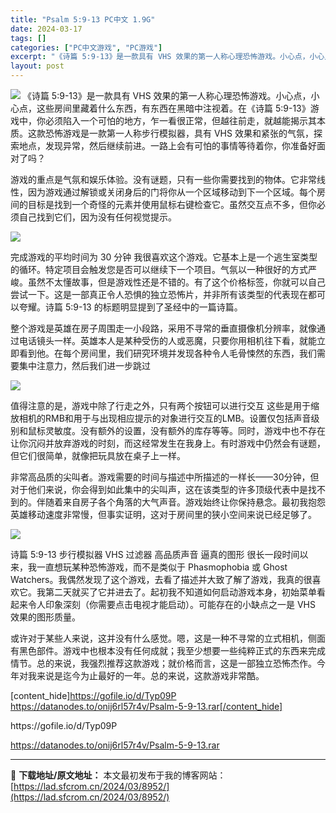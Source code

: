 ```yaml
---
title: "Psalm 5:9-13 PC中文 1.9G"
date: 2024-03-17
tags: []
categories: ["PC中文游戏", "PC游戏"]
excerpt: "《诗篇 5:9-13》是一款具有 VHS 效果的第一人称心理恐怖游戏。小心点，小心点，这些房间里藏着什么东西，有东西在黑暗中注视着。在《诗篇 5:9-13》游戏中，你必须陷入一个可怕的地方，乍一看很正常，但越往前走，就越能揭示其本质。这款恐怖游戏是一款第一人称步行模拟器，具有 VHS 效果和紧张的气&hellip;"
layout: post
---
```


<img class="aligncenter" src="https://cdn.cloudflare.steamstatic.com/steam/apps/1837220/header.jpg?t=1710319899" />
《诗篇 5:9-13》是一款具有 VHS 效果的第一人称心理恐怖游戏。小心点，小心点，这些房间里藏着什么东西，有东西在黑暗中注视着。在《诗篇 5:9-13》游戏中，你必须陷入一个可怕的地方，乍一看很正常，但越往前走，就越能揭示其本质。这款恐怖游戏是一款第一人称步行模拟器，具有 VHS 效果和紧张的气氛，探索地点，发现异常，然后继续前进。一路上会有可怕的事情等待着你，你准备好面对了吗？

游戏的重点是气氛和娱乐体验。没有谜题，只有一些你需要找到的物体。它非常线性，因为游戏通过解锁或关闭身后的门将你从一个区域移动到下一个区域。每个房间的目标是找到一个奇怪的元素并使用鼠标右键检查它。虽然交互点不多，但你必须自己找到它们，因为没有任何视觉提示。

<img src="https://cdn.cloudflare.steamstatic.com/steam/apps/1837220/ss_690151b616b9301a33af8016335398776b479892.1920x1080.jpg?t=1710319899" />

完成游戏的平均时间为 30 分钟
我很喜欢这个游戏。它基本上是一个逃生室类型的循环。特定项目会触发您是否可以继续下一个项目。气氛以一种很好的方式严峻。虽然不太懂故事，但是游戏性还是不错的。有了这个价格标签，你就可以自己尝试一下。这是一部真正令人恐惧的独立恐怖片，并非所有该类型的代表现在都可以夸耀。诗篇 5:9-13 的标题明显提到了圣经中的一篇诗篇。

整个游戏是英雄在房子周围走一小段路，采用不寻常的垂直摄像机分辨率，就像通过电话镜头一样。英雄本人是某种受伤的人或恶魔，只要你用相机往下看，就能立即看到他。在每个房间里，我们研究环境并发现各种令人毛骨悚然的东西，我们需要集中注意力，然后我们进一步跳过

<img src="https://cdn.cloudflare.steamstatic.com/steam/apps/1837220/ss_6fff8839a1b6314a14bf3d44f2630156bc63d5fc.1920x1080.jpg?t=1710319899" />

值得注意的是，游戏中除了行走之外，只有两个按钮可以进行交互
这些是用于缩放相机的RMB和用于与出现相应提示的对象进行交互的LMB。设置仅包括声音级别和鼠标灵敏度。没有额外的设置，没有额外的库存等等。同时，游戏中也不存在让你沉闷并放弃游戏的时刻，而这经常发生在我身上。有时游戏中仍然会有谜题，但它们很简单，就像把玩具放在桌子上一样。

非常高品质的尖叫者。游戏需要的时间与描述中所描述的一样长——30分钟，但对于他们来说，你会得到如此集中的尖叫声，这在该类型的许多顶级代表中是找不到的。伴随着来自房子各个角落的大气声音。游戏始终让你保持悬念。最初我抱怨英雄移动速度非常慢，但事实证明，这对于房间里的狭小空间来说已经足够了。

<img src="https://cdn.cloudflare.steamstatic.com/steam/apps/1837220/ss_776bd2bde7149d8b77c6ad5e894b7343488a8701.1920x1080.jpg?t=1710319899" />

诗篇 5:9-13 步行模拟器
VHS 过滤器 高品质声音 逼真的图形 很长一段时间以来，我一直想玩某种恐怖游戏，而不是类似于 Phasmophobia 或 Ghost Watchers。我偶然发现了这个游戏，去看了描述并大致了解了游戏，我真的很喜欢它。我第二天就买了它并进去了。起初我不知道如何启动游戏本身，初始菜单看起来令人印象深刻（你需要点击电视才能启动）。可能存在的小缺点之一是 VHS 效果的图形质量。

或许对于某些人来说，这并没有什么感觉。嗯，这是一种不寻常的立式相机，侧面有黑色部件。游戏中也根本没有任何成就；我至少想要一些纯粹正式的东西来完成情节。总的来说，我强烈推荐这款游戏；就价格而言，这是一部独立恐怖杰作。今年对我来说是迄今为止最好的一年。总的来说，这款游戏非常酷。

[content_hide]https://gofile.io/d/Typ09P
https://datanodes.to/onij6rl57r4v/Psalm-5-9-13.rar[/content_hide]

<!--wechatfans start-->https://gofile.io/d/Typ09P
https://datanodes.to/onij6rl57r4v/Psalm-5-9-13.rar<!--wechatfans end-->

---
📖 **下载地址/原文地址：** 本文最初发布于我的博客网站：[https://lad.sfcrom.cn/2024/03/8952/](https://lad.sfcrom.cn/2024/03/8952/)
